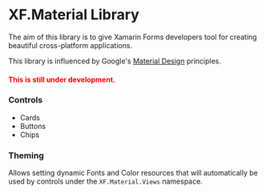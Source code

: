 # XF.Material Library
The aim of this library is to give Xamarin Forms developers tool for creating beautiful cross-platform applications.

This library is influenced by Google's <a href="https://material.io/design">Material Design</a> principles.

<h4><font color="red">This is still under development.</font></h4>

<h3>Controls</h3>
<ul>
    <li>Cards</li>
    <li>Buttons</li>
    <li>Chips</li>
</ul>

<h3>Theming</h3>
<p>
    Allows setting dynamic Fonts and Color resources that will automatically be used by controls under the <code>XF.Material.Views</code> namespace.
</p>
